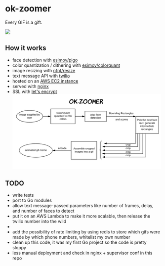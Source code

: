 # ok-zoomer
Every GIF is a gift.

![](assets/smooth_face_zoom.gif)

## How it works
* face detection with [esimov/pigo](https://github.com/esimov/pigo)
* color quantization / dithering with [esimov/colorquant](https://github.com/esimov/colorquant)
* image resizing with [nfnt/resize](https://github.com/nfnt/resize)
* text message API with [twilio](https://www.twilio.com/)
* hosted on an [AWS EC2 instance](https://aws.amazon.com/ec2/)
* served with [nginx](https://www.nginx.com/)
* SSL with [let's encrypt](https://letsencrypt.org/)
![](assets/flowchart.png)


## TODO
* write tests
* port to Go modules
* allow text message-passed parameters like number of frames, delay, and number of faces to detect
* put it on an AWS Lambda to make it more scalable, then release the twilio number into the wild
* 
* add the possibility of rate limiting by using redis to store which gifs were made by which phone numbers, whitelist my own number
* clean up this code, it was my first Go project so the code is pretty sloppy
* less manual deployment and check in nginx + supervisor conf in this repo
